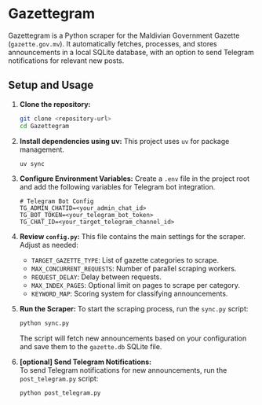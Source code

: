 # Gazettegram

Gazettegram is a Python scraper for the Maldivian Government Gazette (`gazette.gov.mv`). It automatically fetches, processes, and stores announcements in a local SQLite database, with an option to send Telegram notifications for relevant new posts.

## Setup and Usage

1.  **Clone the repository:**
    ```bash
    git clone <repository-url>
    cd Gazettegram
    ```

2.  **Install dependencies using uv:**
    This project uses `uv` for package management.
    ```bash
    uv sync
    ```

3.  **Configure Environment Variables:**
    Create a `.env` file in the project root and add the following variables for Telegram bot integration.
    ```env
    # Telegram Bot Config
    TG_ADMIN_CHATID=<your_admin_chat_id>
    TG_BOT_TOKEN=<your_telegram_bot_token>
    TG_CHAT_ID=<your_target_telegram_channel_id>
    ```

4.  **Review `config.py`:**
    This file contains the main settings for the scraper. Adjust as needed:
    *   `TARGET_GAZETTE_TYPE`: List of gazette categories to scrape.
    *   `MAX_CONCURRENT_REQUESTS`: Number of parallel scraping workers.
    *   `REQUEST_DELAY`: Delay between requests.
    *   `MAX_INDEX_PAGES`: Optional limit on pages to scrape per category.
    *   `KEYWORD_MAP`: Scoring system for classifying announcements.

5.  **Run the Scraper:**
    To start the scraping process, run the `sync.py` script:
    ```bash
    python sync.py
    ```
    The script will fetch new announcements based on your configuration and save them to the `gazette.db` SQLite file.
6.  **[optional] Send Telegram Notifications:**  
    To send Telegram notifications for new announcements, run the `post_telegram.py` script:
    ```bash
    python post_telegram.py
    ```